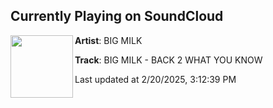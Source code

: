 ## Currently Playing on SoundCloud

[<img align="left" width="100" src="https://i1.sndcdn.com/artworks-IGJm0Eh3djhI27ig-vLmtRA-t500x500.jpg">](https://soundcloud.com/bigmilkmusic/big-milk-back-2-what-you-know)

**Artist**: BIG MILK 

**Track**: BIG MILK - BACK 2 WHAT YOU KNOW

Last updated at 2/20/2025, 3:12:39 PM
